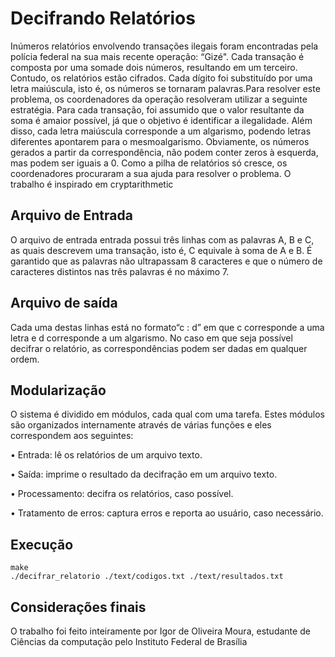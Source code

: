 # Decifrando Relatórios

Inúmeros relatórios envolvendo transações ilegais foram encontradas pela polícia federal na sua mais recente operação: “Gizé". Cada transação é composta por uma somade dois números, resultando em um terceiro. Contudo, os relatórios estão cifrados. Cada dígito foi substituído por uma letra maiúscula, isto é, os números se tornaram palavras.Para resolver este problema, os coordenadores da operação resolveram utilizar a seguinte estratégia. Para cada transação, foi assumido que o valor resultante da soma é amaior possível, já que o objetivo é identificar a ilegalidade. Além disso, cada letra maiúscula corresponde a um algarismo, podendo letras diferentes apontarem para o mesmoalgarismo. Obviamente, os números gerados a partir da correspondência, não podem conter zeros à esquerda, mas podem ser iguais a 0. Como a pilha de relatórios só cresce, os coordenadores procuraram a sua ajuda para resolver o problema.
O trabalho é inspirado em cryptarithmetic
## Arquivo de Entrada
O arquivo de entrada entrada possui três linhas com as palavras A, B e C, as quais descrevem uma transação, isto é, C equivale à soma de A e B. É garantido que as palavras não ultrapassam 8 caracteres e que o número de caracteres distintos nas três palavras é no máximo 7.

## Arquivo de saída
Cada uma destas linhas está no formato“c : d” em que c corresponde a uma letra e d
corresponde a um algarismo.
No caso em que seja possível decifrar o relatório, as correspondências podem ser dadas
em qualquer ordem.

## Modularização 

O sistema é dividido em módulos, cada qual com uma tarefa. Estes módulos
são organizados internamente através de várias funções e eles correspondem aos
seguintes:

• Entrada: lê os relatórios de um arquivo texto.

• Saída: imprime o resultado da decifração em um arquivo texto.

• Processamento: decifra os relatórios, caso possível.

• Tratamento de erros: captura erros e reporta ao usuário, caso necessário.

## Execução
```
make
./decifrar_relatorio ./text/codigos.txt ./text/resultados.txt
```
## Considerações finais

O trabalho foi feito inteiramente por Igor de Oliveira Moura, estudante de Ciências da computação pelo Instituto Federal de Brasília
